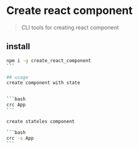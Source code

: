 # Create react component

> CLI tools for creating react component

## install

````bash
npm i -g create_react_component
```

## usage
create component with state


```bash
crc App
```

create stateles component

```bash
crc -s App
```
